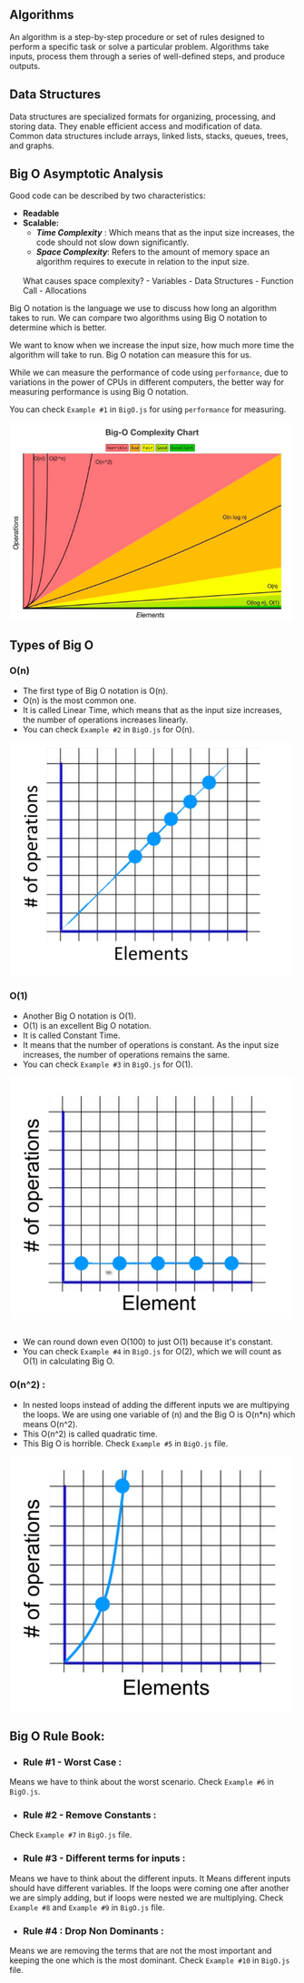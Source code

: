 ## Algorithms

An algorithm is a step-by-step procedure or set of rules designed to perform a specific task or solve a particular problem. Algorithms take inputs, process them through a series of well-defined steps, and produce outputs.

## Data Structures

Data structures are specialized formats for organizing, processing, and storing data. They enable efficient access and modification of data. Common data structures include arrays, linked lists, stacks, queues, trees, and graphs.

## Big O Asymptotic Analysis

Good code can be described by two characteristics:

- **Readable**
- **Scalable:** 
  - ***Time Complexity*** : Which means that as the input size increases, the code should not slow down significantly. 
  - ***Space Complexity***: Refers to the amount of memory space an algorithm requires to execute in relation to the input size. 
  <br>
  What causes space complexity? 
    - Variables
    - Data Structures
    - Function Call
    - Allocations

Big O notation is the language we use to discuss how long an algorithm takes to run. We can compare two algorithms using Big O notation to determine which is better.

We want to know when we increase the input size, how much more time the algorithm will take to run. Big O notation can measure this for us.

While we can measure the performance of code using `performance`, due to variations in the power of CPUs in different computers, the better way for measuring performance is using Big O notation.

You can check `Example #1` in `BigO.js` for using `performance` for measuring.

<div style="display: flex; width: 500px; justify-content: center;">
  <img src="./images/Big-O chart.png" alt="Big O chart">
</div>

## Types of Big O

### O(n)

- The first type of Big O notation is O(n).
- O(n) is the most common one.
- It is called Linear Time, which means that as the input size increases, the number of operations increases linearly.
- You can check `Example #2` in `BigO.js` for O(n).

<div style="display: flex; width: 500px; justify-content: center;">
  <img src="./images/O(n) graph.png" alt="O(n) graph">
</div>

### O(1)

- Another Big O notation is O(1).
- O(1) is an excellent Big O notation.
- It is called Constant Time.
- It means that the number of operations is constant. As the input size increases, the number of operations remains the same.
- You can check `Example #3` in `BigO.js` for O(1).

<div style="display: flex; width: 500px; justify-content: center;">
  <img src="./images/O(1) graph.png" alt="O(1) graph">
</div>
<br>

- We can round down even O(100) to just O(1) because it's constant.
- You can check `Example #4` in `BigO.js` for O(2), which we will count as O(1) in calculating Big O.


### O(n^2) :
- In nested loops instead of adding the different inputs we are multipying the loops. We are using one variable of (n) and the Big O is O(n*n) which means O(n^2). 
- This O(n^2) is called quadratic time. 
- This Big O is horrible.
Check `Example #5` in `BigO.js` file.
<div style="display: flex; width: 500px; justify-content: center;">
  <img src="./images/O(n^2) graph.png" alt="O(1) graph">
</div>


## Big O Rule Book:
- ### Rule #1 - Worst Case :
Means we have to think about the worst scenario.
Check `Example #6` in `BigO.js`.

- ### Rule #2 - Remove Constants :
Check `Example #7` in `BigO.js` file.

- ### Rule #3 - Different terms for inputs :
Means we have to think about the different inputs. It Means different inputs should have different variables. If the loops were coming one after another we are simply adding, but if loops were nested we are multiplying.
Check `Example #8` and `Example #9` in `BigO.js` file.

- ### Rule #4 : Drop Non Dominants :
Means we are removing the terms that are not the most important and keeping the one which is the most dominant.
Check `Example #10` in `BigO.js` file.